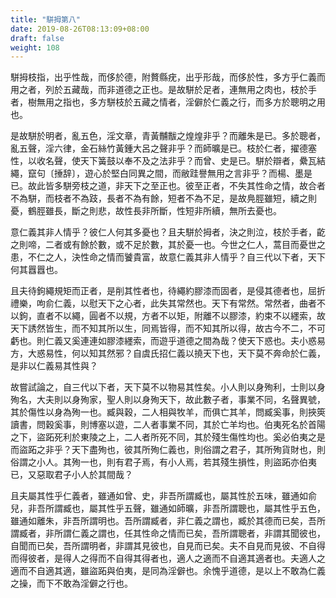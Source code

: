 ```yaml
---
title: "駢拇第八"
date: 2019-08-26T08:13:09+08:00
draft: false
weight: 108
---
```




駢拇枝指，出乎性哉，而侈於德，附贅縣疣，出乎形哉，而侈於性，多方乎仁義而用之者，列於五藏哉，而非道德之正也。是故駢於足者，連無用之肉也，枝於手者，樹無用之指也，多方駢枝於五藏之情者，淫僻於仁義之行，而多方於聰明之用也。

是故駢於明者，亂五色，淫文章，青黃黼黻之煌煌非乎？而離朱是已。多於聰者，亂五聲，淫六律，金石絲竹黃鍾大呂之聲非乎？而師曠是已。枝於仁者，擢德塞性，以收名聲，使天下簧鼓以奉不及之法非乎？而曾、史是已。駢於辯者，纍瓦結繩，竄句<span class="text-muted">〔捶辞〕</span>，遊心於堅白同異之間，而敝跬譽無用之言非乎？而楊、墨是已。故此皆多駢旁枝之道，非天下之至正也。彼至正者，不失其性命之情，故合者不為駢，而枝者不為跂，長者不為有餘，短者不為不足，是故鳧脛雖短，續之則憂，鶴脛雖長，斷之則悲，故性長非所斷，性短非所續，無所去憂也。

意仁義其非人情乎？彼仁人何其多憂也？且夫駢於拇者，決之則泣，枝於手者，齕之則啼，二者或有餘於數，或不足於數，其於憂一也。今世之仁人，蒿目而憂世之患，不仁之人，決性命之情而饕貴富，故意仁義其非人情乎？自三代以下者，天下何其囂囂也。

且夫待鉤繩規矩而正者，是削其性者也，待繩約膠漆而固者，是侵其德者也，屈折禮樂，呴俞仁義，以慰天下之心者，此失其常然也。天下有常然。常然者，曲者不以鉤，直者不以繩，圓者不以規，方者不以矩，附離不以膠漆，約束不以纆索，故天下誘然皆生，而不知其所以生，同焉皆得，而不知其所以得，故古今不二，不可虧也。則仁義又奚連連如膠漆纆索，而遊乎道德之間為哉？使天下惑也。夫小惑易方，大惑易性，何以知其然邪？自虞氏招仁義以撓天下也，天下莫不奔命於仁義，是非以仁義易其性與？

故嘗試論之，自三代以下者，天下莫不以物易其性矣。小人則以身殉利，士則以身殉名，大夫則以身殉家，聖人則以身殉天下，故此數子者，事業不同，名聲異號，其於傷性以身為殉一也。臧與穀，二人相與牧羊，而俱亡其羊，問臧奚事，則挾筴讀書，問穀奚事，則博塞以遊，二人者事業不同，其於亡羊均也。伯夷死名於首陽之下，盜跖死利於東陵之上，二人者所死不同，其於殘生傷性均也。奚必伯夷之是而盜跖之非乎？天下盡殉也，彼其所殉仁義也，則俗謂之君子，其所殉貨財也，則俗謂之小人。其殉一也，則有君子焉，有小人焉，若其殘生損性，則盜跖亦伯夷已，又惡取君子小人於其間哉？

且夫屬其性乎仁義者，雖通如曾、史，非吾所謂臧也，屬其性於五味，雖通如俞兒，非吾所謂臧也，屬其性乎五聲，雖通如師曠，非吾所謂聰也，屬其性乎五色，雖通如離朱，非吾所謂明也。吾所謂臧者，非仁義之謂也，臧於其德而已矣，吾所謂臧者，非所謂仁義之謂也，任其性命之情而已矣，吾所謂聰者，非謂其聞彼也，自聞而已矣，吾所謂明者，非謂其見彼也，自見而已矣。夫不自見而見彼、不自得而得彼者，是得人之得而不自得其得者也，適人之適而不自適其適者也。夫適人之適而不自適其適，雖盜跖與伯夷，是同為淫僻也。余愧乎道德，是以上不敢為仁義之操，而下不敢為淫僻之行也。